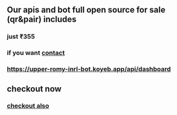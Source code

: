 ## Our apis and bot full open source for sale (qr&pair) includes

### just ₹355

### if you want <a href="https://wa.me/917025099154">contact </a>

### https://upper-romy-inrl-bot.koyeb.app/api/dashboard

## checkout now 

### <a href="https://upper-romy-inrl-bot.koyeb.app/api/gfx/gfx5?text=inrl%20bot&text2=its%20me&text3=dev&apikey=free50_inrl">checkout also</a>

